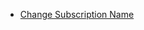 - [Change Subscription Name](http://rickrainey.com/windows-azure-how-tos/how-to-change-the-name-of-your-windows-azure-subscription/)
